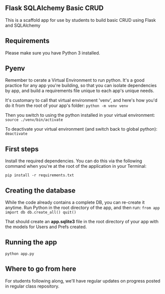 ## Flask SQLAlchemy Basic CRUD
This is a scaffold app for use by students to build basic CRUD using Flask and SQLAlchemy

## Requirements
Please make sure you have Python 3 installed.

## Pyenv
Remember to cerate a Virtual Environment to run python. It's a good practice for any app you're building, so that you can isolate dependencies by app, and build a requirements file unique to each app's unique needs.

It's customary to call that virtual environment 'venv', and here's how you'd do it from the root of your app's folder:
`python -m venv venv`

Then you switch to using the python installed in your virtual environment:
`source ./venv/bin/activate`

To deactivate your virtual environment (and switch back to global python):
`deactivate`

## First steps
Install the required dependencies. You can do this via the following command when you're at the root of the application in your Terminal:

`pip install -r requirements.txt`

## Creating the database
While the code already contains a complete DB, you can re-create it anytime. Run Python in the root directory of the app, and then run:
`from app import db
db.create_all()
quit()`

That should create an **app.sqlite3** file in the root directory of your app with the models for Users and Prefs created.

## Running the app
`python app.py`

## Where to go from here
For students following along, we'll have regular updates on progress posted in regular class repository.